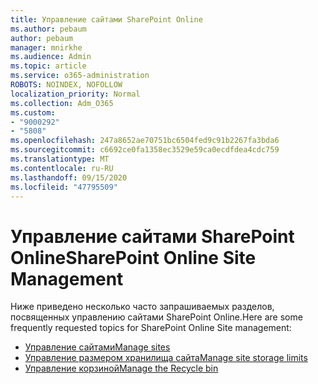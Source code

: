 ```yaml
---
title: Управление сайтами SharePoint Online
ms.author: pebaum
author: pebaum
manager: mnirkhe
ms.audience: Admin
ms.topic: article
ms.service: o365-administration
ROBOTS: NOINDEX, NOFOLLOW
localization_priority: Normal
ms.collection: Adm_O365
ms.custom:
- "9000292"
- "5808"
ms.openlocfilehash: 247a8652ae70751bc6504fed9c91b2267fa3bda6
ms.sourcegitcommit: c6692ce0fa1358ec3529e59ca0ecdfdea4cdc759
ms.translationtype: MT
ms.contentlocale: ru-RU
ms.lasthandoff: 09/15/2020
ms.locfileid: "47795509"
---
```

# <a name="sharepoint-online-site-management"></a><span data-ttu-id="db00c-102">Управление сайтами SharePoint Online</span><span class="sxs-lookup"><span data-stu-id="db00c-102">SharePoint Online Site Management</span></span>

<span data-ttu-id="db00c-103">Ниже приведено несколько часто запрашиваемых разделов, посвященных управлению сайтами SharePoint Online.</span><span class="sxs-lookup"><span data-stu-id="db00c-103">Here are some frequently requested topics for SharePoint Online Site management:</span></span>

- [<span data-ttu-id="db00c-104">Управление сайтами</span><span class="sxs-lookup"><span data-stu-id="db00c-104">Manage sites</span></span>](https://docs.microsoft.com/sharepoint/manage-sites-in-new-admin-center)
- [<span data-ttu-id="db00c-105">Управление размером хранилища сайта</span><span class="sxs-lookup"><span data-stu-id="db00c-105">Manage site storage limits</span></span>](https://docs.microsoft.com/sharepoint/manage-site-collection-storage-limits)
- [<span data-ttu-id="db00c-106">Управление корзиной</span><span class="sxs-lookup"><span data-stu-id="db00c-106">Manage the Recycle bin</span></span>](https://support.microsoft.com/office/8a6c2198-910e-42dc-9a9c-bc5bc4f327da)